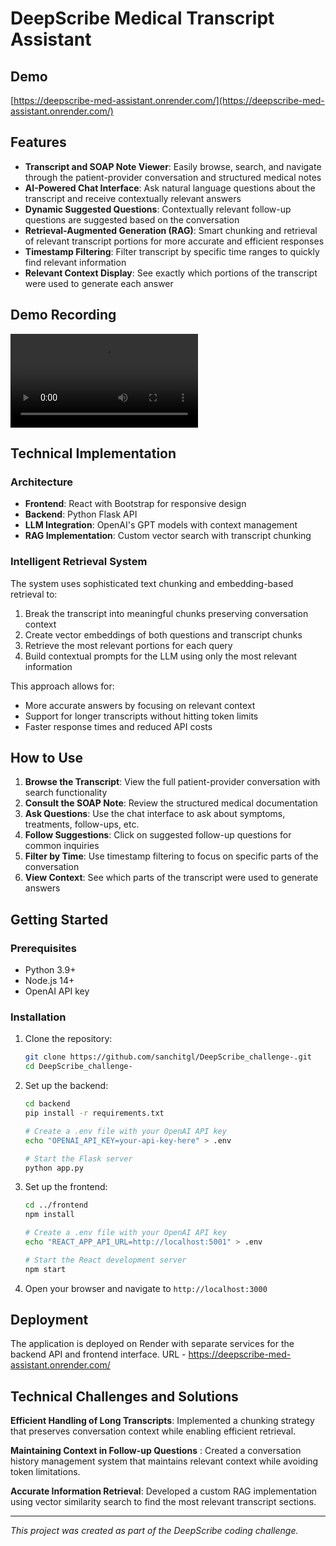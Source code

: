 # DeepScribe Medical Transcript Assistant

## Demo

[https://deepscribe-med-assistant.onrender.com/](https://deepscribe-med-assistant.onrender.com/)

## Features

- **Transcript and SOAP Note Viewer**: Easily browse, search, and navigate through the patient-provider conversation and structured medical notes
- **AI-Powered Chat Interface**: Ask natural language questions about the transcript and receive contextually relevant answers
- **Dynamic Suggested Questions**: Contextually relevant follow-up questions are suggested based on the conversation
- **Retrieval-Augmented Generation (RAG)**: Smart chunking and retrieval of relevant transcript portions for more accurate and efficient responses
- **Timestamp Filtering**: Filter transcript by specific time ranges to quickly find relevant information
- **Relevant Context Display**: See exactly which portions of the transcript were used to generate each answer

## Demo Recording 



![Demo](https://github.com/user-attachments/assets/f714412e-74e0-4c47-9179-93327d6ec2cf.mp4)



## Technical Implementation

### Architecture

- **Frontend**: React with Bootstrap for responsive design
- **Backend**: Python Flask API
- **LLM Integration**: OpenAI's GPT models with context management
- **RAG Implementation**: Custom vector search with transcript chunking

### Intelligent Retrieval System

The system uses sophisticated text chunking and embedding-based retrieval to:

1. Break the transcript into meaningful chunks preserving conversation context
2. Create vector embeddings of both questions and transcript chunks
3. Retrieve the most relevant portions for each query
4. Build contextual prompts for the LLM using only the most relevant information

This approach allows for:
- More accurate answers by focusing on relevant context
- Support for longer transcripts without hitting token limits
- Faster response times and reduced API costs

## How to Use

1. **Browse the Transcript**: View the full patient-provider conversation with search functionality
2. **Consult the SOAP Note**: Review the structured medical documentation
3. **Ask Questions**: Use the chat interface to ask about symptoms, treatments, follow-ups, etc.
4. **Follow Suggestions**: Click on suggested follow-up questions for common inquiries
5. **Filter by Time**: Use timestamp filtering to focus on specific parts of the conversation
6. **View Context**: See which parts of the transcript were used to generate answers

## Getting Started

### Prerequisites
- Python 3.9+
- Node.js 14+
- OpenAI API key

### Installation

1. Clone the repository:
   ```bash
   git clone https://github.com/sanchitgl/DeepScribe_challenge-.git
   cd DeepScribe_challenge-
   ```

2. Set up the backend:
   ```bash
   cd backend
   pip install -r requirements.txt
   
   # Create a .env file with your OpenAI API key
   echo "OPENAI_API_KEY=your-api-key-here" > .env
   
   # Start the Flask server
   python app.py
   ```

3. Set up the frontend:
   ```bash
   cd ../frontend
   npm install

   # Create a .env file with your OpenAI API key
   echo "REACT_APP_API_URL=http://localhost:5001" > .env
   
   # Start the React development server
   npm start
   ```

4. Open your browser and navigate to `http://localhost:3000`

## Deployment

The application is deployed on Render with separate services for the backend API and frontend interface.
URL - https://deepscribe-med-assistant.onrender.com/

## Technical Challenges and Solutions

**Efficient Handling of Long Transcripts**: Implemented a chunking strategy that preserves conversation context while enabling efficient retrieval.

**Maintaining Context in Follow-up Questions** : Created a conversation history management system that maintains relevant context while avoiding token limitations.

**Accurate Information Retrieval**: Developed a custom RAG implementation using vector similarity search to find the most relevant transcript sections.

---

*This project was created as part of the DeepScribe coding challenge.*
